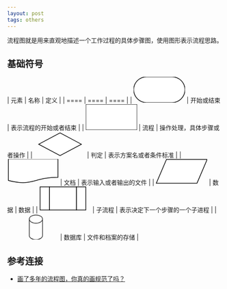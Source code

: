 ```yaml
---
layout: post
tags: others
---
```

流程图就是用来直观地描述一个工作过程的具体步骤图，使用图形表示流程思路。  

## 基础符号

| 元素 | 名称 | 定义 |
| ==== | ==== | ==== |
| <svg width="120" height="60"><rect x="0" y="0" rx="30" height="60" width="120" stroke-width="1.5" stroke="#000" fill="#fff"/></svg> | 开始或结束 | 表示流程的开始或者结束 | 
| <svg width="120" height="60"><rect height="60" width="120" stroke-width="1.5" stroke="#000" fill="#fff"/></svg> | 流程 | 操作处理，具体步骤或者操作 |
| <svg width="120" height="60"><path d="m10.751508,29.40625l50,-26.502165l50,26.502165l-50,26.502201l-50,-26.502201z" stroke-width="1.5" stroke="#000" fill="#fff"/></svg> | 判定 | 表示方案名或者条件标准 | 
| <svg width="120" height="60"><path fill="#fff" stroke="#000" stroke-width="1.5" d="M2.7482762,-0.249825 L118.74829,-0.249825 L118.74829,42.64546 C60.67482,42.64546 60.67482,65 2.7482762,50 z"></path></svg> | 文档 | 表示输入或者输出的文件 |
| <svg width="120" height="60"><path fill="#fff" stroke="#000" stroke-width="1.5" stroke-opacity="null" fill-opacity="null"  d="M1,56.41 L24.8,0.75 L120,0.75 L96.2,56.41 z" stroke-dasharray="none"></path></svg> | 数据 | 数据  | 
| <svg width="120" height="60"><g><rect fill="#fff" stroke="#000" stroke-width="1.5" stroke-opacity="null" fill-opacity="null" x="1" y="1" width="22" height="54" stroke-dasharray="none"></rect><rect fill="#fff" stroke="#000" stroke-width="1.5" stroke-opacity="null" fill-opacity="null" x="86" y="1" width="22" height="54" stroke-dasharray="none"></rect><rect fill="#fff" stroke="#000" stroke-width="1.5" stroke-opacity="null" fill-opacity="null" x="23" y="1" width="63" height="54" stroke-dasharray="none"></rect></g></svg> | 子流程 | 表示决定下一个步骤的一个子进程 |
| <svg width="120" height="60"><path fill="#fff" stroke="#000" stroke-width="1.5" opacity="0.8" d="M82.75,12.27 C82.75,17.583 75.8104,21.88 67.2500,21.88 M82.75,12.27 L82.75,12.27 C82.75,17.583 75.8104,21.88 67.2500,21.88 C58.68,21.88 51.7500,17.583 51.7500,12.27 M51.7500,12.27 L51.7500,12.27 C51.7500,6.969 58.68,2.66773 67.2500,2.6677 C75.8104,2.6677 82.75,6.969 82.75,12.27 L82.75,50.7127 C82.75,56.019 75.8104,60.321 67.2500,60.321 C58.68,60.321 51.7500,56.019 51.7500,50.7127 z"></path></svg> | 数据库 | 文件和档案的存储 | 

## 参考连接
- [画了多年的流程图，你真的画规范了吗？](http://www.woshipm.com/zhichang/2329530.html)